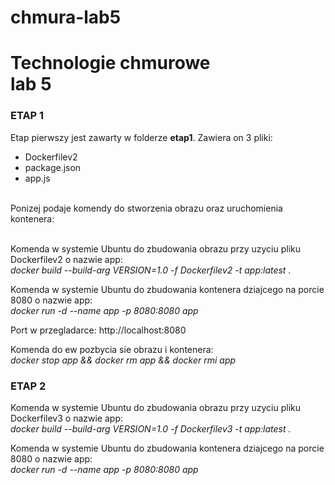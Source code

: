 # chmura-lab5

<h1>Technologie chmurowe </br> lab 5</h1>

<h3>ETAP 1</h3>
Etap pierwszy jest zawarty w folderze <b>etap1</b>. Zawiera on 3 pliki:</br>
<ul>
 <li>Dockerfilev2</li>
  <li>package.json</li>
  <li>app.js</li>
 </ul>
</br>
Ponizej podaje komendy do stworzenia obrazu oraz uruchomienia kontenera:</br>
</br>

Komenda w systemie Ubuntu do zbudowania obrazu przy uzyciu pliku Dockerfilev2 o nazwie app: </br>
<i>docker build --build-arg VERSION=1.0 -f Dockerfilev2 -t app:latest .</i>

Komenda w systemie Ubuntu do zbudowania kontenera dziajcego na porcie 8080 o nazwie app: </br>
<i>docker run -d --name app -p 8080:8080 app</i>

Port w przegladarce: http://localhost:8080</br>

Komenda do ew pozbycia sie obrazu i kontenera: </br>
<i>docker stop app && docker rm app && docker rmi app</i></br>

<h3>ETAP 2</h3>


Komenda w systemie Ubuntu do zbudowania obrazu przy uzyciu pliku Dockerfilev3 o nazwie app: </br>
<i>docker build --build-arg VERSION=1.0 -f Dockerfilev3 -t app:latest . </i>

Komenda w systemie Ubuntu do zbudowania kontenera dziajcego na porcie 8080 o nazwie app: </br>
<i>docker run -d --name app -p 8080:8080 app</i>

